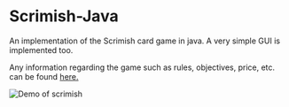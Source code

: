 # Scrimish-Java
An implementation of the Scrimish card game in java. A very simple GUI is implemented too.

Any information regarding the game such as rules, objectives, price, etc. can be found [here.](http://www.scrimish.com/)

![Demo of scrimish](https://media.giphy.com/media/OkFLBomLhP6Za/giphy.gif)
